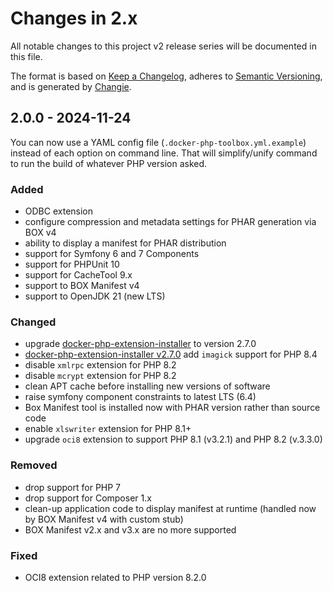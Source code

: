 <!-- markdownlint-disable MD013 MD024 -->
# Changes in 2.x

All notable changes to this project v2 release series will be documented in this file.

The format is based on [Keep a Changelog](https://keepachangelog.com/en/1.0.0/),
adheres to [Semantic Versioning](https://semver.org/spec/v2.0.0.html),
and is generated by [Changie](https://github.com/miniscruff/changie).

## 2.0.0 - 2024-11-24

You can now use a YAML config file (`.docker-php-toolbox.yml.example`) instead of each option on command line.
That will simplify/unify command to run the build of whatever PHP version asked.

### Added

- ODBC extension
- configure compression and metadata settings for PHAR generation via BOX v4
- ability to display a manifest for PHAR distribution
- support for Symfony 6 and 7 Components
- support for PHPUnit 10
- support for CacheTool 9.x
- support to BOX Manifest v4
- support to OpenJDK 21 (new LTS)

### Changed

- upgrade [docker-php-extension-installer](https://github.com/mlocati/docker-php-extension-installer) to version 2.7.0
- [docker-php-extension-installer v2.7.0](https://github.com/mlocati/docker-php-extension-installer/releases/tag/2.7.0) add `imagick` support for PHP 8.4
- disable `xmlrpc` extension for PHP 8.2
- disable `mcrypt` extension for PHP 8.2
- clean APT cache before installing new versions of software
- raise symfony component constraints to latest LTS (6.4)
- Box Manifest tool is installed now with PHAR version rather than source code
- enable `xlswriter` extension for PHP 8.1+
- upgrade `oci8` extension to support PHP 8.1 (v3.2.1) and PHP 8.2 (v.3.3.0)

### Removed

- drop support for PHP 7
- drop support for Composer 1.x
- clean-up application code to display manifest at runtime (handled now by BOX Manifest v4 with custom stub)
- BOX Manifest v2.x and v3.x are no more supported

### Fixed

- OCI8 extension related to PHP version 8.2.0
